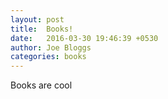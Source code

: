 ```yaml
---
layout: post
title:  Books!
date:   2016-03-30 19:46:39 +0530
author: Joe Bloggs
categories: books
---
```


Books are cool